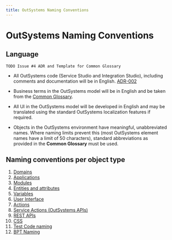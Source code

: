 ```yaml
---
title: OutSystems Naming Conventions
---
```

# OutSystems Naming Conventions

## Language

    TODO Issue #4 ADR and Template for Common Glossary

* All OutSystems code (Service Studio and Integration Studio), including comments and documentation will be in English. [ADR-002](adr\ADR-002-standard-language-is-English.html)
* Business terms in the OutSystems model will be in English and be taken from the [Common Glossary](../common-glossary-template.html).

* All UI in the OutSystems model will be developed in English and may be translated using the standard OutSystems localization features if required.
* Objects in the OutSystems environment have meaningful, unabbreviated names. Where naming limits prevent this (most OutSystems element names have a limit of 50 characters), standard abbreviations as provided in the **Common Glossary** must be used.

## Naming conventions per object type

1. [Domains](../naming/domain-naming.md)
1. [Applications](../naming/application-naming.md)
1. [Modules](../naming/module-naming.md)
1. [Entities and attributes](../naming/entity-naming.md)
1. [Variables](../naming/variable-naming.md)
1. [User Interface](../naming/user-interface-naming.md)
1. [Actions](../naming/action-naming.md)
1. [Service Actions (OutSystems APIs)](../naming/service-action-naming.md)
1. [REST APIs](../naming/rest-api-naming.md)
1. [CSS](../naming/css-naming.md)
1. [Test Code naming](..naming/test-code-naming.md)
1. [BPT Naming](../naming\bpt-naming.md)
